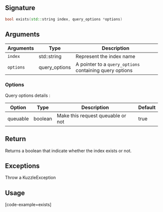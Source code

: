 ## Signature

``` cpp
bool exists(std::string index, query_options *options)
```

## Arguments

| Arguments     | Type        | Description |
|---------------|-------------|----------------------------------------|
| ``index``     | std::string  | Represent the index name |
| ``options``   | query_options | A pointer to a `query_options` containing query options|

### __Options__

Query options details :

| Option   | Type    | Description                       | Default |
| -------- | ------- | --------------------------------- | ------- |
| queuable | boolean | Make this request queuable or not | true    |


## Return

Returns a boolean that indicate whether the index exists or not.

## Exceptions

Throw a KuzzleException

## Usage

[code-example=exists]
